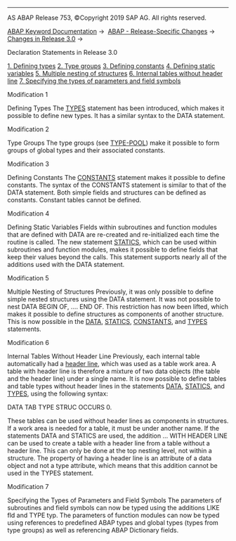   

* * *

AS ABAP Release 753, ©Copyright 2019 SAP AG. All rights reserved.

[ABAP Keyword Documentation](https://help.sap.com/doc/abapdocu_753_index_htm/7.53/en-US/abenabap.htm) →  [ABAP - Release-Specific Changes](https://help.sap.com/doc/abapdocu_753_index_htm/7.53/en-US/abennews.htm) →  [Changes in Release 3.0](https://help.sap.com/doc/abapdocu_753_index_htm/7.53/en-US/abennews-30.htm) → 

Declaration Statements in Release 3.0

[1\. Defining types](#!ABAP_MODIFICATION_1@1@)
[2\. Type groups](#!ABAP_MODIFICATION_2@2@)
[3\. Defining constants](#!ABAP_MODIFICATION_3@3@)
[4\. Defining static variables](#!ABAP_MODIFICATION_4@4@)
[5\. Multiple nesting of structures](#!ABAP_MODIFICATION_5@5@)
[6\. Internal tables without header line](#!ABAP_MODIFICATION_6@6@)
[7\. Specifying the types of parameters and field symbols](#!ABAP_MODIFICATION_7@7@)

Modification 1

Defining Types
The [TYPES](https://help.sap.com/doc/abapdocu_753_index_htm/7.53/en-US/abaptypes_simple.htm) statement has been introduced, which makes it possible to define new types. It has a similar syntax to the DATA statement.

Modification 2

Type Groups
The type groups (see [TYPE-POOL](https://help.sap.com/doc/abapdocu_753_index_htm/7.53/en-US/abaptype-pool.htm)) make it possible to form groups of global types and their associated constants.

Modification 3

Defining Constants
The [CONSTANTS](https://help.sap.com/doc/abapdocu_753_index_htm/7.53/en-US/abapconstants.htm) statement makes it possible to define constants. The syntax of the CONSTANTS statement is similar to that of the DATA statement. Both simple fields and structures can be defined as constants. Constant tables cannot be defined.

Modification 4

Defining Static Variables
Fields within subroutines and function modules that are defined with DATA are re-created and re-initialized each time the routine is called. The new statement [STATICS](https://help.sap.com/doc/abapdocu_753_index_htm/7.53/en-US/abapstatics.htm), which can be used within subroutines and function modules, makes it possible to define fields that keep their values beyond the calls. This statement supports nearly all of the additions used with the DATA statement.

Modification 5

Multiple Nesting of Structures
Previously, it was only possible to define simple nested structures using the DATA statement. It was not possible to nest DATA BEGIN OF, .... END OF. This restriction has now been lifted, which makes it possible to define structures as components of another structure. This is now possible in the [DATA](https://help.sap.com/doc/abapdocu_753_index_htm/7.53/en-US/abapdata_struc.htm), [STATICS](https://help.sap.com/doc/abapdocu_753_index_htm/7.53/en-US/abapstatics.htm), [CONSTANTS](https://help.sap.com/doc/abapdocu_753_index_htm/7.53/en-US/abapconstants.htm), and [TYPES](https://help.sap.com/doc/abapdocu_753_index_htm/7.53/en-US/abaptypes_struc.htm) statements.

Modification 6

Internal Tables Without Header Line
Previously, each internal table automatically had a [header line](https://help.sap.com/doc/abapdocu_753_index_htm/7.53/en-US/abenheader_line_glosry.htm "Glossary Entry"), which was used as a table work area. A table with header line is therefore a mixture of two data objects (the table and the header line) under a single name. It is now possible to define tables and table types without header lines in the statements [DATA](https://help.sap.com/doc/abapdocu_753_index_htm/7.53/en-US/abapdata_itab.htm), [STATICS](https://help.sap.com/doc/abapdocu_753_index_htm/7.53/en-US/abapstatics.htm), and [TYPES](https://help.sap.com/doc/abapdocu_753_index_htm/7.53/en-US/abaptypes_itab.htm), using the following syntax:

DATA TAB TYPE STRUC OCCURS 0.

These tables can be used without header lines as components in structures. If a work area is needed for a table, it must be under another name.
If the statements DATA and STATICS are used, the addition ... WITH HEADER LINE can be used to create a table with a header line from a table without a header line. This can only be done at the top nesting level, not within a structure. The property of having a header line is an attribute of a data object and not a type attribute, which means that this addition cannot be used in the TYPES statement.

Modification 7

Specifying the Types of Parameters and Field Symbols
The parameters of subroutines and field symbols can now be typed using the additions LIKE fld and TYPE typ. The parameters of function modules can now be typed using references to predefined ABAP types and global types (types from type groups) as well as referencing ABAP Dictionary fields.